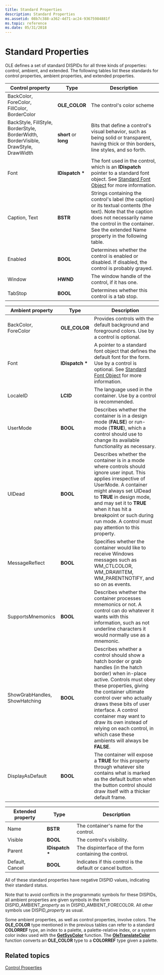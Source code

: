 ```yaml
---
title: Standard Properties
description: Standard Properties
ms.assetid: 08b7c388-a362-4d71-ac24-93675984881f
ms.topic: reference
ms.date: 05/31/2018
---
```


# Standard Properties

OLE defines a set of standard DISPIDs for all three kinds of properties: control, ambient, and extended. The following tables list these standards for control properties, ambient properties, and extended properties.



| Control property                                                                               | Type                             | Description                                                                                                                                                                                                                              |
|------------------------------------------------------------------------------------------------|----------------------------------|------------------------------------------------------------------------------------------------------------------------------------------------------------------------------------------------------------------------------------------|
| BackColor, ForeColor, FillColor, BorderColor<br/>                                        | **OLE\_COLOR**<br/>        | The control's color scheme<br/>                                                                                                                                                                                                    |
| BackStyle, FillStyle, BorderStyle, BorderWidth, BorderVisible, DrawStyle, DrawWidth<br/> | **short** or **long**<br/> | Bits that define a control's visual behavior, such as being solid or transparent, having thick or thin borders, line styles, and so forth.<br/>                                                                                    |
| Font<br/>                                                                                | **IDispatch \***<br/>      | The font used in the control, which is an **IDispatch** pointer to a standard font object. See [Standard Font Object](standard-font-object.md) for more information.<br/>                                                         |
| Caption, Text<br/>                                                                       | **BSTR**<br/>              | Strings containing the control's label (the caption) or its textual contents (the text). Note that the caption does not necessarily name the control in the container. See the extended Name property in the following table.<br/> |
| Enabled<br/>                                                                             | **BOOL**<br/>              | Determines whether the control is enabled or disabled. If disabled, the control is probably grayed.<br/>                                                                                                                           |
| Window<br/>                                                                              | **HWND**<br/>              | The window handle of the control, if it has one.<br/>                                                                                                                                                                              |
| TabStop<br/>                                                                             | **BOOL**<br/>              | Determines whether this control is a tab stop.<br/>                                                                                                                                                                                |



 



| Ambient property                         | Type                        | Description                                                                                                                                                                                                                                                                                                                                                                                            |
|------------------------------------------|-----------------------------|--------------------------------------------------------------------------------------------------------------------------------------------------------------------------------------------------------------------------------------------------------------------------------------------------------------------------------------------------------------------------------------------------------|
| BackColor, ForeColor<br/>          | **OLE\_COLOR**<br/>   | Provides controls with the default background and foreground colors. Use by a control is optional.<br/>                                                                                                                                                                                                                                                                                          |
| Font<br/>                          | **IDispatch \***<br/> | A pointer to a standard font object that defines the default font for the form. Use by a control is optional. See [Standard Font Object](standard-font-object.md) for more information.<br/>                                                                                                                                                                                                    |
| LocaleID<br/>                      | **LCID**<br/>         | The language used in the container. Use by a control is recommended.<br/>                                                                                                                                                                                                                                                                                                                        |
| UserMode<br/>                      | **BOOL**<br/>         | Describes whether the container is in a design mode (**FALSE**) or run-mode (**TRUE**), which a control should use to change its available functionality as necessary.<br/>                                                                                                                                                                                                                      |
| UIDead<br/>                        | **BOOL**<br/>         | Describes whether the container is in a mode where controls should ignore user input. This applies irrespective of UserMode. A container might always set UIDead to **TRUE** in design mode, and may set it to **TRUE** when it has hit a breakpoint or such during run mode. A control must pay attention to this property.<br/>                                                                |
| MessageReflect<br/>                | **BOOL**<br/>         | Specifies whether the container would like to receive Windows messages such as WM\_CTLCOLOR, WM\_DRAWITEM, WM\_PARENTNOTIFY, and so on as events.<br/>                                                                                                                                                                                                                                           |
| SupportsMnemonics<br/>             | **BOOL**<br/>         | Describes whether the container processes mnemonics or not. A control can do whatever it wants with this information, such as not underline characters it would normally use as a mnemonic.<br/>                                                                                                                                                                                                 |
| ShowGrabHandles, ShowHatching<br/> | **BOOL**<br/>         | Describes whether a control should show a hatch border or grab handles (in the hatch border) when in-place active. Controls must obey these properties, giving the container ultimate control over who actually draws these bits of user interface. A control container may want to draw its own instead of relying on each control, in which case these ambients will always be **FALSE**.<br/> |
| DisplayAsDefault<br/>              | **BOOL**<br/>         | The container will expose a **TRUE** for this property through whatever site contains what is marked as the default button when the button control should draw itself with a thicker default frame.<br/>                                                                                                                                                                                         |



 



| Extended property          | Type                        | Description                                                           |
|----------------------------|-----------------------------|-----------------------------------------------------------------------|
| Name<br/>            | **BSTR**<br/>         | The container's name for the control.<br/>                      |
| Visible<br/>         | **BOOL**<br/>         | The control's visibility.<br/>                                  |
| Parent<br/>          | **IDispatch \***<br/> | The dispinterface of the form containing the control.<br/>      |
| Default, Cancel<br/> | **BOOL**<br/>         | Indicates if this control is the default or cancel button.<br/> |



 

All of these standard properties have negative DISPID values, indicating their standard status.

Note that to avoid conflicts in the programmatic symbols for these DISPIDs, all ambient properties are given symbols in the form DISPID\_AMBIENT\_*property* as in DISPID\_AMBIENT\_FORECOLOR. All other symbols use DISPID\_*property* as usual.

Some ambient properties, as well as control properties, involve colors. The **OLE\_COLOR** type mentioned in the previous tables can refer to a standard **COLORREF** type, an index to a palette, a palette-relative index, or a system color index used with the [**GetSysColor**](/windows/desktop/api/winuser/nf-winuser-getsyscolor) function. The [**OleTranslateColor**](/windows/desktop/api/OleCtl/nf-olectl-oletranslatecolor) function converts an **OLE\_COLOR** type to a **COLORREF** type given a palette.

## Related topics

<dl> <dt>

[Control Properties](control-properties.md)
</dt> </dl>

 


